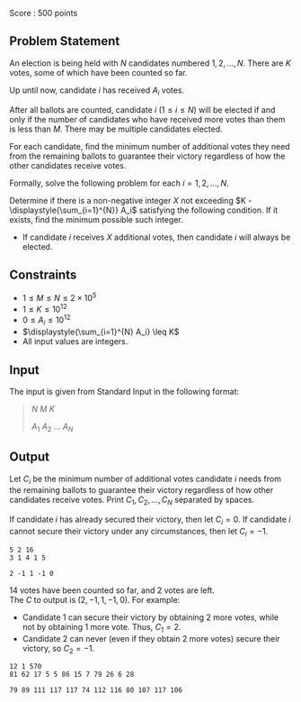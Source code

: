 Score : $500$ points

## Problem Statement

An election is being held with $N$ candidates numbered $1, 2, \ldots, N$. There are $K$ votes, some of which have been counted so far.

Up until now, candidate $i$ has received $A_i$ votes.

After all ballots are counted, candidate $i$ $(1 \leq i \leq N)$ will be elected if and only if the number of candidates who have received more votes than them is less than $M$.  There may be multiple candidates elected.

For each candidate, find the minimum number of additional votes they need from the remaining ballots to guarantee their victory regardless of how the other candidates receive votes.

Formally, solve the following problem for each $i = 1,2,\ldots,N$.

Determine if there is a non-negative integer $X$ not exceeding $K - \displaystyle{\sum_{i=1}^{N}} A_i$ satisfying the following condition.  If it exists, find the minimum possible such integer.

- If candidate $i$ receives $X$ additional votes, then candidate $i$ will always be elected.

## Constraints

- $1 \leq M \leq N \leq 2 \times 10^5$
- $1 \leq K \leq 10^{12}$
- $0 \leq A_i \leq 10^{12}$
- $\displaystyle{\sum_{i=1}^{N} A_i} \leq K$
- All input values are integers.

## Input

The input is given from Standard Input in the following format:

> $N$ $M$ $K$
> 
> $A_1$ $A_2$ $\ldots$ $A_N$

## Output

Let $C_i$ be the minimum number of additional votes candidate $i$ needs from the remaining ballots to guarantee their victory regardless of how other candidates receive votes. Print $C_1, C_2, \ldots, C_N$ separated by spaces.

If candidate $i$ has already secured their victory, then let $C_i = 0$. If candidate $i$ cannot secure their victory under any circumstances, then let $C_i = -1$.

```input1
5 2 16
3 1 4 1 5
```

```output1
2 -1 1 -1 0
```

$14$ votes have been counted so far, and $2$ votes are left.<br>
The $C$ to output is $(2, -1, 1, -1, 0)$.  For example:

- Candidate $1$ can secure their victory by obtaining $2$ more votes, while not by obtaining $1$ more vote.  Thus, $C_1 = 2$.
- Candidate $2$ can never (even if they obtain $2$ more votes) secure their victory, so $C_2 = -1$.

```input2
12 1 570
81 62 17 5 5 86 15 7 79 26 6 28
```

```output2
79 89 111 117 117 74 112 116 80 107 117 106
```